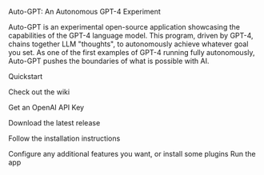 Auto-GPT: An Autonomous GPT-4 Experiment


Auto-GPT is an experimental open-source application showcasing the capabilities of the GPT-4 language model. This program, driven by GPT-4, chains together LLM "thoughts", to autonomously achieve whatever goal you set. As one of the first examples of GPT-4 running fully autonomously, Auto-GPT pushes the boundaries of what is possible with AI.


Quickstart

Check out the wiki

Get an OpenAI API Key

Download the latest release

Follow the installation instructions

Configure any additional features you want, or install some plugins
Run the app

